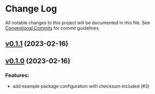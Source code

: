 # Change Log

All notable changes to this project will be documented in this file.
See [Conventional Commits](Https://conventionalcommits.org) for commit guidelines.

<!-- changelog -->

## [v0.1.1](https://github.com/zoonect/xid_ex/compare/v0.1.0...v0.1.1) (2023-02-16)




## [v0.1.0](https://github.com/zoonect/xid_ex/compare/v0.1.0...v0.1.0) (2023-02-16)




### Features:

* add example package configuration with checksum included (#3)
